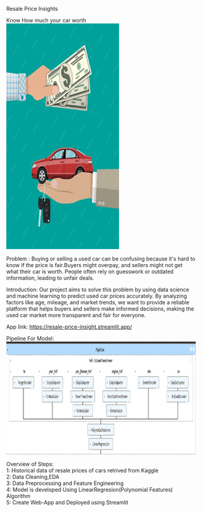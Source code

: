 Resale Price Insights

Know How much your car worth
<img src="car3.jpg" width="300" height="600"/>



Problem :
  Buying or selling a used car can be confusing because it's hard to know if the price is fair.Buyers might overpay, and sellers might not get what their car is worth. People often rely on guesswork or outdated information, leading to unfair deals. 

Introduction: 
  Our project aims to solve this problem by using data science and machine learning to predict used car prices accurately. By analyzing factors like age, mileage, and market trends, we want to provide a reliable platform that helps buyers and sellers make informed decisions, making the used car market more transparent and fair for everyone.

App link:  https://resale-price-insight.streamlit.app/

Pipeline For Model:
<img src="pipeline.png" width="600" height="300"/><br>


Overview of Steps: <br>
1: Historical data of resale prices of cars retrived from Kaggle<br>
2: Data Cleaning,EDA<br>
3: Data Preprocessing and Feature Engineering<br>
4: Model is developed Using LinearRegresion(Polynomial Features) Algorithm<br>
5: Create Web-App and Deployed using Streamlit<br>
